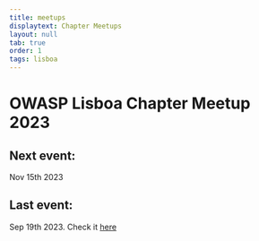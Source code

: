```yaml
---
title: meetups
displaytext: Chapter Meetups
layout: null
tab: true
order: 1
tags: lisboa
---
```

# OWASP Lisboa Chapter Meetup 2023

## Next event:

Nov 15th 2023

## Last event:
Sep 19th 2023. Check it [here](https://owasp.org/www-chapter-lisboa/#div-pastevents)
